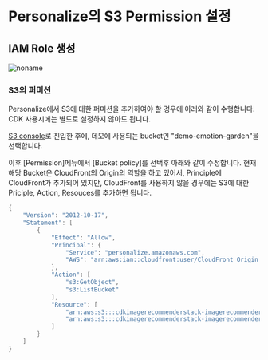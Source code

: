 # Personalize의 S3 Permission 설정

## IAM Role 생성

![noname](https://user-images.githubusercontent.com/52392004/235329185-830968fc-a610-4a5d-9f81-135484e866bd.png)

### S3의 퍼미션 

Personalize에서 S3에 대한 퍼미션을 추가하여야 할 경우에 아래와 같이 수행합니다. CDK 사용시에는 별도로 설정하지 않아도 됩니다.

[S3 console](https://s3.console.aws.amazon.com/s3/buckets?region=ap-northeast-1&region=ap-northeast-1)로 진입한 후에, 데모에 사용되는 bucket인 "demo-emotion-garden"을 선택합니다. 

이후 [Permission]메뉴에서 [Bucket policy]를 선택후 아래와 같이 수정합니다. 현재 해당 Bucket은 CloudFront의 Origin의 역할을 하고 있어서, Principle에 CloudFront가 추가되어 있지만, CloudFront를 사용하지 않을 경우에는 S3에 대한 Priciple, Action, Resouces를 추가하면 됩니다.


```java
{
    "Version": "2012-10-17",
    "Statement": [
        {
            "Effect": "Allow",
            "Principal": {
                "Service": "personalize.amazonaws.com",
                "AWS": "arn:aws:iam::cloudfront:user/CloudFront Origin Access Identity E2X1ZWYFLCLC5X"
            },
            "Action": [
                "s3:GetObject",
                "s3:ListBucket"
            ],
            "Resource": [
                "arn:aws:s3:::cdkimagerecommenderstack-imagerecommenderstorageb-1t32yos4phxfc",
                "arn:aws:s3:::cdkimagerecommenderstack-imagerecommenderstorageb-1t32yos4phxfc/*"
            ]
        }
    ]
}
```

